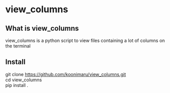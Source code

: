 # view_columns

## What is view_columns

view_columns is a python script to view files containing a lot of columns on the terminal

## Install

git clone https://github.com/koonimaru/view_columns.git <br>
cd view_columns <br>
pip install .